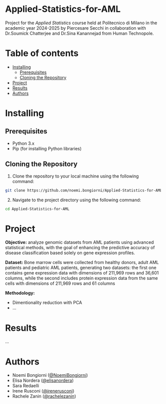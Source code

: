 <!-- omit form toc -->
# Applied-Statistics-for-AML

Project for the _Applied Statistics_ course held at Politecnico di Milano in the academic year 2024-2025 by Piercesare Secchi in collaboration with Dr.Soumick Chatterjee and Dr.Sina Kanannejad from Human Technopole.

<!-- omit from toc -->
# Table of contents

- [Installing](#installing)
  - [Prerequisites](#prerequisites)
  - [Cloning the Repository](#cloning-the-repository)
- [Project](#project)
- [Results](#results)
- [Authors](#authors)

# Installing

## Prerequisites

- Python 3.x
- Pip (for installing Python libraries)

## Cloning the Repository

1. Clone the repository to your local machine using the following command:
```bash
git clone https://github.com/noemi.bongiorni/Applied-Statistics-for-AML
```

2. Navigate to the project directory using the following command:
```bash
cd Applied-Statistics-for-AML
```

# Project

**Objective:** analyze genomic datasets from AML patients using advanced statistical methods, with the goal of enhancing the predictive accuracy of disease classification based solely on gene expression profiles.

**Dataset:** Bone marrow cells were collected from healthy donors, adult AML patients and pediatric AML patients, generating two datasets: the first one contains gene expression data with dimensions of 211,969 rows and 36,601 columns, while the second includes protein expression data from the same cells with dimensions of 211,969 rows and 61 columns

**Methodology:** 
  - Dimentionality reduction with PCA
  - ...

# Results

... 

# Authors

- Noemi Bongiorni ([@NoemiBongiorni](https://github.com/NoemiBongiorni))
- Elisa Nordera ([@elisanordera](https://github.com/elisanordera))
- Sara Redaelli 
- Irene Rusconi ([@irenerusconi](https://github.com/irenerusconi))
- Rachele Zanin ([@rachelezanin](https://github.com/rachelezanin))

